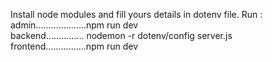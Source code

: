 Install node modules and fill yours details in dotenv file.
Run :
admin....................npm run dev   
backend............... nodemon -r dotenv/config server.js     
frontend................npm run dev 
